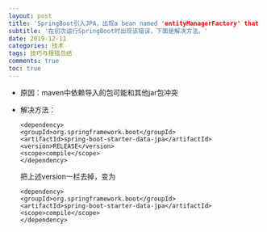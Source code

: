 ```yaml
---
layout: post
title: 'SpringBoot引入JPA，出现a bean named 'entityManagerFactory' that could not be found'
subtitle: '在初次运行SpringBoot时出现该错误，下面是解决方法。'
date: 2019-12-11
categories: 技术
tags: 技巧与报错总结
comments: true
toc: true
---
```




* 原因：maven中依赖导入的包可能和其他jar包冲突

* 解决方法：

  ~~~ 
  <dependency>
  <groupId>org.springframework.boot</groupId>
  <artifactId>spring-boot-starter-data-jpa</artifactId>
  <version>RELEASE</version>
  <scope>compile</scope>
  </dependency>
  ~~~

  把上述version一栏去掉，变为

  ~~~ 
  <dependency>
  <groupId>org.springframework.boot</groupId>
  <artifactId>spring-boot-starter-data-jpa</artifactId>
  <scope>compile</scope>
  </dependency>
  ~~~


